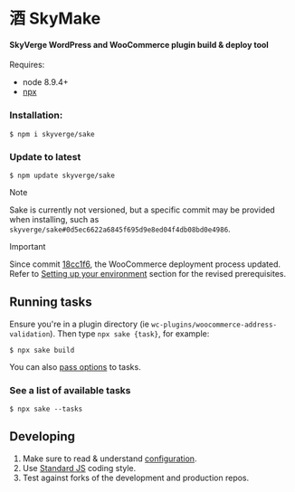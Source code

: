 # 酒 SkyMake

#### SkyVerge WordPress and WooCommerce plugin build & deploy tool

Requires:
* node 8.9.4+
* [npx](https://www.npmjs.com/package/npx)

### Installation:

```
$ npm i skyverge/sake
```

### Update to latest

```
$ npm update skyverge/sake
```

> [!NOTE]
> Sake is currently not versioned, but a specific commit may be provided when installing, such as `skyverge/sake#0d5ec6622a6845f695d9e8ed04f4db08bd0e4986`.

> [!IMPORTANT]
> Since commit [18cc1f6](https://github.com/godaddy-wordpress/sake/commit/18cc1f611af69e9d38d4b0904a41556f6719fbfe), the WooCommerce deployment process updated.
> Refer to [Setting up your environment](https://github.com/godaddy-wordpress/sake/wiki/Plugin-Deployment#setting-up-your-environment) section for the revised prerequisites.


## Running tasks

Ensure you're in a plugin directory (ie `wc-plugins/woocommerce-address-validation`). Then type `npx sake {task}`, for example:

```
$ npx sake build
```

You can also [pass options](https://github.com/skyverge/sake/wiki/CLI-options) to tasks.

### See a list of available tasks

```
$ npx sake --tasks
```

## Developing

1. Make sure to read & understand [configuration](https://github.com/skyverge/sake/wiki/Configuration).
2. Use [Standard JS](https://standardjs.com/) coding style.
3. Test against forks of the development and production repos.
